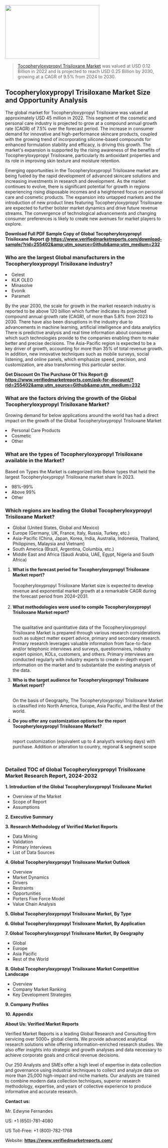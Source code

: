 
<img src="https://ffe5etoiles.com/wp-content/uploads/2024/12/MST1-300x171.png" alt="" width="300" height="171" class="alignnone size-medium wp-image-20088" /><blockquote><p><p><a href="https://www.verifiedmarketreports.com/download-sample/?rid=255402&utm_source=Github&utm_medium=232" target="_blank">Tocopheryloxypropyl Trisiloxane Market</a> was valued at USD 0.12 Billion in 2022 and is projected to reach USD 0.25 Billion by 2030, growing at a CAGR of 9.5% from 2024 to 2030.</p></blockquote><p><h2>Tocopheryloxypropyl Trisiloxane Market Size and Opportunity Analysis</h2><p>The global market for Tocopheryloxypropyl Trisiloxane was valued at approximately USD 45 million in 2022. This segment of the cosmetic and personal care industry is projected to grow at a compound annual growth rate (CAGR) of 7.5% over the forecast period. The increase in consumer demand for innovative and high-performance skincare products, coupled with the growing trend of incorporating silicone-based compounds for enhanced formulation stability and efficacy, is driving this growth. The market's expansion is supported by the rising awareness of the benefits of Tocopheryloxypropyl Trisiloxane, particularly its antioxidant properties and its role in improving skin texture and moisture retention.</p><p>Emerging opportunities in the Tocopheryloxypropyl Trisiloxane market are being fueled by the rapid development of advanced skincare solutions and increasing investments in research and development. As the market continues to evolve, there is significant potential for growth in regions experiencing rising disposable incomes and a heightened focus on personal care and cosmetic products. The expansion into untapped markets and the introduction of new product lines featuring Tocopheryloxypropyl Trisiloxane are expected to further bolster market dynamics and drive future revenue streams. The convergence of technological advancements and changing consumer preferences is likely to create new avenues for market players to explore.</p></p><p class=""><strong>Download Full PDF Sample Copy of Global Tocopheryloxypropyl Trisiloxane Report @ <a href="https://www.verifiedmarketreports.com/download-sample/?rid=255402&amp;utm_source=Github&amp;utm_medium=232" target="_blank">https://www.verifiedmarketreports.com/download-sample/?rid=255402&amp;utm_source=Github&amp;utm_medium=232</a></strong></p><h3 id="" class="">Who are the largest Global manufacturers in the Tocopheryloxypropyl Trisiloxane industry?</h3><p><li>Gelest</li><li> KLK OLEO</li><li> Minasolve</li><li> Evonik</li><li> Paramelt</li></p><div class=""><div class="" dir="" data-message-author-role="" data-message-id="" data-message-model-slug=""><div class=""><div class=""><div class=""><div class="" dir="" data-message-author-role="" data-message-id="" data-message-model-slug=""><div class=""><div class=""><p>By the year 2030, the scale for growth in the market research industry is reported to be above 120 billion which further indicates its projected compound annual growth rate (CAGR), of more than 5.8% from 2023 to 2030. There have also been disruptions in the industry due to advancements in machine learning, artificial intelligence and data analytics There is predictive analysis and real time information about consumers which such technologies provide to the companies enabling them to make better and precise decisions. The Asia-Pacific region is expected to be a key driver of growth, accounting for more than 35% of total revenue growth. In addition, new innovative techniques such as mobile surveys, social listening, and online panels, which emphasize speed, precision, and customization, are also transforming this particular sector.</p><p><strong>Get Discount On The Purchase Of This Report @&nbsp; <a href="https://www.verifiedmarketreports.com/ask-for-discount/?rid=255402&amp;utm_source=Github&amp;utm_medium=232" target="_blank">https://www.verifiedmarketreports.com/ask-for-discount/?rid=255402&amp;utm_source=Github&amp;utm_medium=232</a></strong></p></div></div></div></div></div></div></div></div><h3 id="" class="">What are the factors driving the growth of the Global Tocopheryloxypropyl Trisiloxane Market?</h3><p id="" class="">Growing demand for below applications around the world has had a direct impact on the growth of the Global Tocopheryloxypropyl Trisiloxane Market</p><p id="" class=""><li>Personal Care Products</li><li> Cosmetic</li><li> Other</li></p><h3 id="" class="">What are the types of Tocopheryloxypropyl Trisiloxane available in the Market?</h3><p id="" class="">Based on Types the Market is categorized into Below types that held the largest Tocopheryloxypropyl Trisiloxane market share In 2023.</p><p id="" class=""><li>98%-99%</li><li> Above 99%</li><li> Other</li></p><h3 id="" class="">Which regions are leading the Global Tocopheryloxypropyl Trisiloxane Market?</h3><ul><li>Global (United States, Global and Mexico)</li><li>Europe (Germany, UK, France, Italy, Russia, Turkey, etc.)</li><li>Asia-Pacific (China, Japan, Korea, India, Australia, Indonesia, Thailand, Philippines, Malaysia and Vietnam)</li><li>South America (Brazil, Argentina, Columbia, etc.)</li><li>Middle East and Africa (Saudi Arabia, UAE, Egypt, Nigeria and South Africa)</li></ul><p><ol><li><strong>What is the forecast period for Tocopheryloxypropyl Trisiloxane Market report?<br /></strong><br /><span data-sheets-root="1" data-sheets-value="{&quot;1&quot;:2,&quot;2&quot;:&quot;XXXX size is expected to develop revenue and exponential market growth at a remarkable CAGR during the forecast period from 2024&ndash;2030.&quot;}" data-sheets-userformat="{&quot;2&quot;:12674,&quot;4&quot;:{&quot;1&quot;:2,&quot;2&quot;:16776960},&quot;10&quot;:2,&quot;11&quot;:0,&quot;15&quot;:&quot;Arial&quot;,&quot;16&quot;:12}">Tocopheryloxypropyl Trisiloxane Market size is expected to develop revenue and exponential market growth at a remarkable CAGR during the forecast period from 2024&ndash;2031.</span><br /><br /></li><li><strong>What methodologies were used to compile Tocopheryloxypropyl Trisiloxane Market report?<br /><br /></strong><p>The qualitative and quantitative data of the&nbsp;Tocopheryloxypropyl Trisiloxane Market is prepared through various research considerations such as subject matter expert advice, primary and secondary research. Primary research leverages valuable information from face-to-face and/or telephonic interviews and surveys, questionnaires, industry expert opinion, KOLs, customers, and others. Primary interviews are conducted regularly with industry experts to create in-depth expert information on the market and to substantiate the existing analysis of the data.&nbsp;</p></li><li><strong>Who is the target audience for Tocopheryloxypropyl Trisiloxane Market report?<br /><br /></strong><p>On the basis of Geography, The&nbsp;Tocopheryloxypropyl Trisiloxane Market is classified into North America, Europe, Asia Pacific, and the Rest of the world.</p></li><li><strong>Do you offer any customization options for the report Tocopheryloxypropyl Trisiloxane Market?<br /><br /></strong><p>report customization (equivalent up to 4 analyst&rsquo;s working days) with purchase. Addition or alteration to country, regional &amp; segment scope</p><p>&nbsp;</p></li></ol></p><h3 id="" class="">Detailed TOC of Global Tocopheryloxypropyl Trisiloxane Market Research Report, 2024-2032</h3><p id="" class=""><strong>1. Introduction of the Global Tocopheryloxypropyl Trisiloxane Market</strong></p><ul><li>Overview of the Market</li><li>Scope of Report</li><li>Assumptions</li></ul><p id="" class=""><strong>2. Executive Summary</strong></p><p id="" class=""><strong>3. Research Methodology of&nbsp;Verified Market Reports</strong></p><ul><li>Data Mining</li><li>Validation</li><li>Primary Interviews</li><li>List of Data Sources</li></ul><p id="" class=""><strong>4. Global Tocopheryloxypropyl Trisiloxane Market Outlook</strong></p><ul><li>Overview</li><li>Market Dynamics</li><li>Drivers</li><li>Restraints</li><li>Opportunities</li><li>Porters Five Force Model</li><li>Value Chain Analysis</li></ul><p id="" class=""><strong>5. Global Tocopheryloxypropyl Trisiloxane Market, By&nbsp;Type</strong></p><p id="" class=""><strong>6. Global Tocopheryloxypropyl Trisiloxane Market, By Application</strong></p><p id="" class=""><strong>7. Global Tocopheryloxypropyl Trisiloxane Market, By Geography</strong></p><ul><li>Global</li><li>Europe</li><li>Asia Pacific</li><li>Rest of the World</li></ul><p id="" class=""><strong>8. Global Tocopheryloxypropyl Trisiloxane Market Competitive Landscape</strong></p><ul><li>Overview</li><li>Company Market Ranking</li><li>Key Development Strategies</li></ul><p id="" class=""><strong>9. Company Profiles</strong></p><p id="" class=""><strong>10. Appendix</strong></p><p id="" class=""><strong>About Us: Verified Market Reports</strong></p><p id="" class="">Verified Market Reports is a leading Global Research and Consulting firm servicing over 5000+ global clients. We provide advanced analytical research solutions while offering information-enriched research studies. We also offer insights into strategic and growth analyses and data necessary to achieve corporate goals and critical revenue decisions.</p><p id="" class="">Our 250 Analysts and SMEs offer a high level of expertise in data collection and governance using industrial techniques to collect and analyze data on more than 25,000 high-impact and niche markets. Our analysts are trained to combine modern data collection techniques, superior research methodology, expertise, and years of collective experience to produce informative and accurate research.</p><p id="" class=""><strong>Contact us:</strong></p><p id="" class="">Mr. Edwyne Fernandes</p><p id="" class="">US: +1 (650)-781-4080</p><p id="" class="">US Toll-Free: +1 (800)-782-1768</p><p id="" class="">Website: <a target="" data-test-app-aware-link=""><strong>https://www.verifiedmarketreports.com/</strong></a></p>
